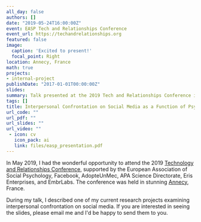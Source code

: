 ```yaml
---
all_day: false
authors: []
date: "2019-05-24T16:00:00Z"
event: EASP Tech and Relationships Conference
event_url: https://techandrelationships.org
featured: false
image:
  caption: 'Excited to present!'
  focal_point: Right
location: Annecy, France
math: true
projects:
- internal-project
publishDate: "2017-01-01T00:00:00Z"
slides: 
summary: Talk presented at the 2019 Tech and Relationships Conference in Annecy, France 
tags: []
title: Interpersonal Confrontation on Social Media as a Function of Psychological Distance
url_code: ""
url_pdf: ""
url_slides: ""
url_video: ""
 - icon: cv
   icon_pack: ai
   link: files/easp_presentation.pdf
---
```


In May 2019, I had the wonderful opportunity to attend the 2019 [Technology and Relationships Conference](https://techandrelationships.org/), supported by the European Association of Social Psychology, Facebook, AdopteUnMec, APA Science Directorate, Eris Enterprises, and EmbrLabs. The conference was held in stunning [Annecy](https://s3.amazonaws.com/ah-cms.hideawayreport.com/images/banner-french-alps-lake-annecy-france.jpg), France. 

During my talk, I described one of my current research projects examining interpersonal confrontation on social media. If you are interested in seeing the slides, please email me and I'd be happy to send them to you.